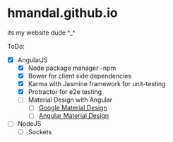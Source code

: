 # hmandal.github.io
its my website dude ^_^

ToDo:
- [x] AngularJS
    - [x] Node package manager -npm
    - [x] Bower for client side dependencies
    - [x] Karma with Jasmine framework for unit-testing
    - [x] Protractor for e2e testing
    - [ ] Material Design with Angular
      - [ ] [Google Material Design](https://www.google.com/design/spec/material-design/introduction.html)
      - [ ] [Angular Material Design](https://material.angularjs.org/latest/)
- [ ] NodeJS
  - [ ] Sockets
